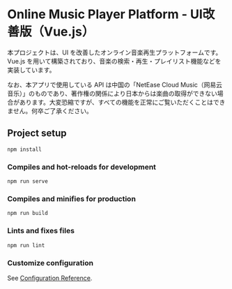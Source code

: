# Online Music Player Platform - UI改善版（Vue.js）

本プロジェクトは、UI を改善したオンライン音楽再生プラットフォームです。Vue.js を用いて構築されており、音楽の検索・再生・プレイリスト機能などを実装しています。

なお、本アプリで使用している API は中国の「NetEase Cloud Music（网易云音乐）」のものであり、著作権の関係により日本からは楽曲の取得ができない場合があります。大変恐縮ですが、すべての機能を正常にご覧いただくことはできません。何卒ご了承ください。


## Project setup
```
npm install
```

### Compiles and hot-reloads for development
```
npm run serve
```

### Compiles and minifies for production
```
npm run build
```

### Lints and fixes files
```
npm run lint
```

### Customize configuration
See [Configuration Reference](https://cli.vuejs.org/config/).
